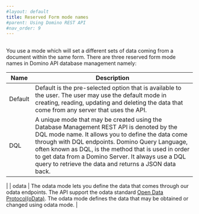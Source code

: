 ```yaml
---
#layout: default
title: Reserved Form mode names
#parent: Using Domino REST API
#nav_order: 9
---
```


## 
You use a mode which will set a different sets of data coming from a document within the same form. 
There are three reserved form mode names in Domino API database management namely:

| Name                          | Description                                                                                       |
| -----------                   | ----------- |
| Default                       | Default is the pre-selected option that is available to the user. The user may use the default mode in creating, reading, updating and deleting the data that come from any server that uses the API.  |
| DQL                           | A unique mode that may be created using the Database Management REST API is denoted by the DQL mode name. It allows you to define the data come through with DQL endpoints.  Domino Query Language, often known as DQL, is the method that is used in order to get data from a Domino Server. It always use a DQL query to retrieve the data and returns a JSON data back.
|
| odata                         | The odata mode lets you define the data that comes through our odata endpoints. The API support the odata standard [Open Data Protocol(oData)](https://en.wikipedia.org/wiki/). The odata mode defines the data that may be obtained or changed using odata mode.    |


<!--See additional topics under this category for more information.-->
